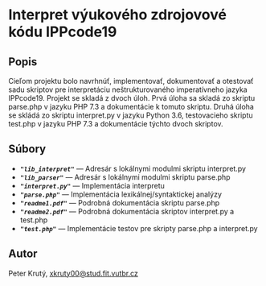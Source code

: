 # Interpret výukového zdrojovové kódu IPPcode19

## Popis
Cieľom projektu bolo navrhnúť, implementovať, dokumentovať a otestovať sadu skriptov pre interpretáciu neštrukturovaného
imperatívneho jazyka IPPcode19. Projekt se skladá z dvoch úloh.
Prvá úloha sa skladá zo skriptu parse.php v jazyku PHP 7.3 a dokumentácie
k tomuto skriptu. Druhá úloha se skládá zo skriptu interpret.py v jazyku Python
3.6, testovacieho skriptu test.php v jazyku PHP 7.3 a dokumentácie týchto dvoch skriptov.

## Súbory
- ***`"lib_interpret"`*** — Adresár s lokálnymi modulmi skriptu interpret.py
- ***`"lib_parser"`*** — Adresár s lokálnymi modulmi skriptu parse.php
- ***`"interpret.py"`*** — Implementácia interpretu
- ***`"parse.php"`*** — Implementácia lexikálnej/syntaktickej analýzy
- ***`"readme1.pdf"`*** — Podrobná dokumentácia skriptu parse.php
- ***`"readme2.pdf"`*** — Podrobná dokumentácia skriptov interpret.py a test.php
- ***`"test.php"`*** — Implementácie testov pre skripty parse.php a interpret.py

## Autor
Peter Krutý, <xkruty00@stud.fit.vutbr.cz>
